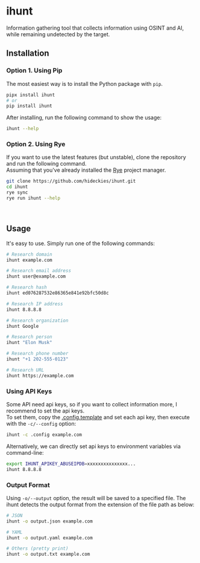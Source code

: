 # ihunt

Information gathering tool that collects information using OSINT and AI, while remaining undetected by the target.

## Installation

### Option 1. Using Pip

The most easiest way is to install the Python package with `pip`.

```sh
pipx install ihunt
# or
pip install ihunt
```

After installing, run the following command to show the usage:

```sh
ihunt --help
```

### Option 2. Using Rye

If you want to use the latest features (but unstable), clone the repository and run the following command.  
Assuming that you've already installed the [Rye](https://github.com/astral-sh/rye) project manager.

```sh
git clone https://github.com/hideckies/ihunt.git
cd ihunt
rye sync
rye run ihunt --help
```

<br />

## Usage

It's easy to use. Simply run one of the following commands:

```sh
# Research domain
ihunt example.com

# Research email address
ihunt user@example.com

# Research hash
ihunt ed076287532e86365e841e92bfc50d8c

# Research IP address
ihunt 8.8.8.8

# Research organization
ihunt Google

# Research person
ihunt "Elon Musk"

# Research phone number
ihunt "+1 202-555-0123"

# Research URL
ihunt https://example.com
```

### Using API Keys

Some API need api keys, so if you want to collect information more, I recommend to set the api keys.  
To set them, copy the [.config.template](/.config.template) and set each api key, then execute with the `-c/--config` option:

```sh
ihunt -c .config example.com
```

Alternatively, we can directly set api keys to environment variables via command-line:

```sh
export IHUNT_APIKEY_ABUSEIPDB=xxxxxxxxxxxxxxx...
ihunt 8.8.8.8
```

### Output Format

Using `-o/--output` option, the result will be saved to a specified file. The ihunt detects the output format from the extension of the file path as below:

```sh
# JSON
ihunt -o output.json example.com

# YAML
ihunt -o output.yaml example.com

# Others (pretty print)
ihunt -o output.txt example.com
```